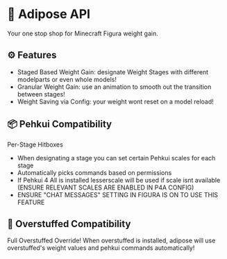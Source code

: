 # 🍔 Adipose API 
Your one stop shop for Minecraft Figura weight gain.

## ⚙️ Features
- Staged Based Weight Gain: designate Weight Stages with different modelparts or even whole models!
- Granular Weight Gain: use an animation to smooth out the transition between stages!
- Weight Saving via Config: your weight wont reset on a model reload!

## 📦 Pehkui Compatibility
Per-Stage Hitboxes

- When designating a stage you can set certain Pehkui scales for each stage
- Automatically picks commands based on permissions
- If Pehkui 4 All is installed lesserscale will be used if scale isnt available (ENSURE RELEVANT SCALES ARE ENABLED IN P4A CONFIG)
- ENSURE "CHAT MESSAGES" SETTING IN FIGURA IS ON TO USE THIS FEATURE

## 🎂 Overstuffed Compatibility 
Full Overstuffed Override!
When overstuffed is installed, adipose will use overstuffed's weight values and pehkui commands automatically!
